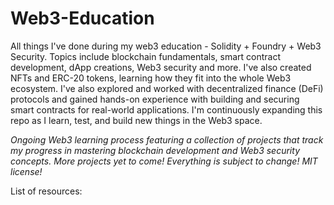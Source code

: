 # Web3-Education
All things I've done during my web3 education - Solidity + Foundry + Web3 Security. Topics include blockchain fundamentals, smart contract development, dApp creations, Web3 security and more. I've also created NFTs and ERC-20 tokens, learning how they fit into the whole Web3 ecosystem. I've also explored and worked with decentralized finance (DeFi) protocols and gained hands-on experience with building and securing smart contracts for real-world applications. I'm continuously expanding this repo as I learn, test, and build new things in the Web3 space.

<i>Ongoing Web3 learning process featuring a collection of projects that track my progress in mastering blockchain development and Web3 security concepts. More projects yet to come! Everything is subject to change! MIT license!</i>

List of resources: 
